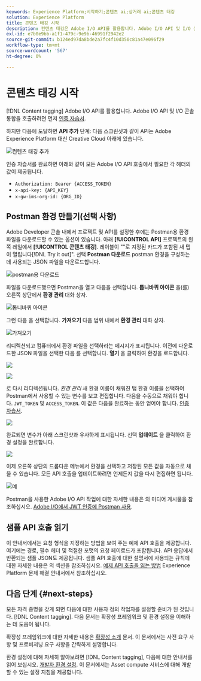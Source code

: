 ```yaml
---
keywords: Experience Platform;시작하기;콘텐츠 ai;상거래 ai;콘텐츠 태깅
solution: Experience Platform
title: 콘텐츠 태깅 시작
description: 컨텐츠 태깅은 Adobe I/O API를 활용합니다. Adobe I/O API 및 I/O 콘솔 통합을 호출하려면 먼저 인증 자습서를 완료해야 합니다.
exl-id: e7b0e9bb-a1f1-479c-9e9b-46991f2942e2
source-git-commit: b124ed97da8bde2a7fc4f10d350c81a47e096f29
workflow-type: tm+mt
source-wordcount: '567'
ht-degree: 0%

---
```


# 콘텐츠 태깅 시작

[!DNL Content tagging] Adobe I/O API를 활용합니다. Adobe I/O API 및 I/O 콘솔 통합을 호출하려면 먼저 [인증 자습서](https://www.adobe.com/go/platform-api-authentication-en).

하지만 다음에 도달하면 **API 추가** 단계: 다음 스크린샷과 같이 API는 Adobe Experience Platform 대신 Creative Cloud 아래에 있습니다.

![컨텐츠 태깅 추가](./images/add-api-updated.png)

인증 자습서를 완료하면 아래와 같이 모든 Adobe I/O API 호출에서 필요한 각 헤더의 값이 제공됩니다.

- `Authorization: Bearer {ACCESS_TOKEN}`
- `x-api-key: {API_KEY}`
- `x-gw-ims-org-id: {ORG_ID}`

## Postman 환경 만들기(선택 사항)

Adobe Developer 콘솔 내에서 프로젝트 및 API를 설정한 후에는 Postman용 환경 파일을 다운로드할 수 있는 옵션이 있습니다. 아래 **[!UICONTROL API]** 프로젝트의 왼쪽 레일에서 **[!UICONTROL 콘텐츠 태깅]**. 레이블이 &quot;&quot;로 지정된 카드가 포함된 새 탭이 열립니다[!DNL Try it out]&quot;. 선택 **Postman 다운로드** postman 환경을 구성하는 데 사용되는 JSON 파일을 다운로드합니다.

![postman용 다운로드](./images/add-to-postman-updated.png)

파일을 다운로드했으면 Postman을 열고 다음을 선택합니다. **톱니바퀴 아이콘** 을(를) 오른쪽 상단에서 **환경 관리** 대화 상자.

![톱니바퀴 아이콘](./images/select-gear-icon.png)

그런 다음 을 선택합니다. **가져오기** 다음 범위 내에서 **환경 관리** 대화 상자.

![가져오기](./images/import-updated.png)

리디렉션되고 컴퓨터에서 환경 파일을 선택하라는 메시지가 표시됩니다. 이전에 다운로드한 JSON 파일을 선택한 다음 를 선택합니다. **열기** 을 클릭하여 환경을 로드합니다.

![](./images/choose-your-file.png)

![](./images/click-open.png)

로 다시 리디렉션됩니다. *환경 관리* 새 환경 이름이 채워진 탭 환경 이름을 선택하여 Postman에서 사용할 수 있는 변수를 보고 편집합니다. 다음을 수동으로 채워야 합니다. `JWT_TOKEN` 및 `ACCESS_TOKEN`. 이 값은 다음을 완료하는 동안 얻어야 합니다. [인증 자습서](https://www.adobe.com/go/platform-api-authentication-en).

![](./images/re-direct-updated.png)

완료되면 변수가 아래 스크린샷과 유사하게 표시됩니다. 선택 **업데이트** 을 클릭하여 환경 설정을 완료합니다.

![](./images/final-environment-updated.png)

이제 오른쪽 상단의 드롭다운 메뉴에서 환경을 선택하고 저장된 모든 값을 자동으로 채울 수 있습니다. 모든 API 호출을 업데이트하려면 언제든지 값을 다시 편집하면 됩니다.

![예](./images/select-environment-updated.png)

Postman을 사용한 Adobe I/O API 작업에 대한 자세한 내용은 의 미디어 게시물을 참조하십시오. [Adobe I/O에서 JWT 인증에 Postman 사용](https://medium.com/adobetech/using-postman-for-jwt-authentication-on-adobe-i-o-7573428ffe7f).

## 샘플 API 호출 읽기

이 안내서에서는 요청 형식을 지정하는 방법을 보여 주는 예제 API 호출을 제공합니다. 여기에는 경로, 필수 헤더 및 적절한 포맷의 요청 페이로드가 포함됩니다. API 응답에서 반환되는 샘플 JSON도 제공됩니다. 샘플 API 호출에 대한 설명서에 사용되는 규칙에 대한 자세한 내용은 의 섹션을 참조하십시오. [예제 API 호출을 읽는 방법](../../landing/troubleshooting.md) Experience Platform 문제 해결 안내서에서 참조하십시오.

## 다음 단계 {#next-steps}

모든 자격 증명을 갖게 되면 다음에 대한 사용자 정의 작업자를 설정할 준비가 된 것입니다. [!DNL Content tagging]. 다음 문서는 확장성 프레임워크 및 환경 설정을 이해하는 데 도움이 됩니다.

확장성 프레임워크에 대한 자세한 내용은 [확장성 소개](https://experienceleague.adobe.com/docs/asset-compute/using/extend/understand-extensibility.html) 문서. 이 문서에서는 사전 요구 사항 및 프로비저닝 요구 사항을 간략하게 설명합니다.

환경 설정에 대해 자세히 알아보려면 [!DNL Content tagging], 다음에 대한 안내서를 읽어 보십시오. [개발자 환경 설정](https://experienceleague.adobe.com/docs/asset-compute/using/extend/setup-environment.html). 이 문서에서는 Asset compute 서비스에 대해 개발할 수 있는 설정 지침을 제공합니다.

